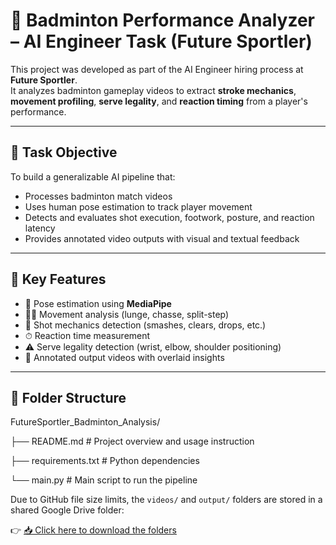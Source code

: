 # 🏸 Badminton Performance Analyzer – AI Engineer Task (Future Sportler)

This project was developed as part of the AI Engineer hiring process at **Future Sportler**.  
It analyzes badminton gameplay videos to extract **stroke mechanics**, **movement profiling**, **serve legality**, and **reaction timing** from a player's performance.

---

## 📌 Task Objective

To build a generalizable AI pipeline that:
- Processes badminton match videos
- Uses human pose estimation to track player movement
- Detects and evaluates shot execution, footwork, posture, and reaction latency
- Provides annotated video outputs with visual and textual feedback

---

## 🧠 Key Features

- 🎯 Pose estimation using **MediaPipe**
- 🏃‍♂️ Movement analysis (lunge, chasse, split-step)
- 🏸 Shot mechanics detection (smashes, clears, drops, etc.)
- ⏱ Reaction time measurement
- ⚠️ Serve legality detection (wrist, elbow, shoulder positioning)
- 🎥 Annotated output videos with overlaid insights

---

## 📁 Folder Structure

FutureSportler_Badminton_Analysis/

├── README.md # Project overview and usage instruction

├── requirements.txt # Python dependencies

└── main.py # Main script to run the pipeline


Due to GitHub file size limits, the `videos/` and `output/` folders are stored in a shared Google Drive folder:

👉 [📥 Click here to download the folders](https://drive.google.com/drive/folders/1XsqGyEMekpagDMTCdT8msZfaSuJVAmF9?usp=sharing)

